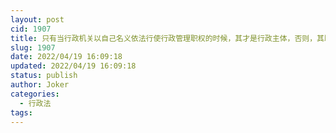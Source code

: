 ```yaml
---
layout: post
cid: 1907
title: 只有当行政机关以自己名义依法行使行政管理职权的时候，其才是行政主体，否则，其既可能是民事主体，也可能是行政相对人。
slug: 1907
date: 2022/04/19 16:09:18
updated: 2022/04/19 16:09:18
status: publish
author: Joker
categories: 
  - 行政法
tags: 
---
```



